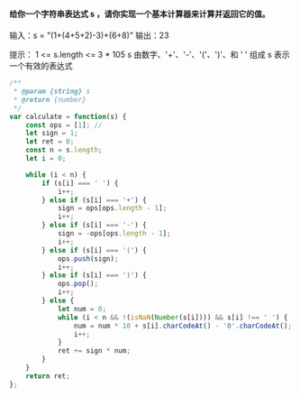 

####  给你一个字符串表达式 s ，请你实现一个基本计算器来计算并返回它的值。

输入：s = "(1+(4+5+2)-3)+(6+8)"
输出：23

提示：
1 <= s.length <= 3 * 105
s 由数字、'+'、'-'、'('、')'、和 ' ' 组成
s 表示一个有效的表达式



```js
/**
 * @param {string} s
 * @return {number}
 */
var calculate = function(s) {
    const ops = [1]; // 
    let sign = 1;
    let ret = 0;
    const n = s.length;
    let i = 0;

    while (i < n) {
        if (s[i] === ' ') {
            i++;
        } else if (s[i] === '+') {
            sign = ops[ops.length - 1];
            i++;
        } else if (s[i] === '-') {
            sign = -ops[ops.length - 1];
            i++;
        } else if (s[i] === '(') {
            ops.push(sign);
            i++;
        } else if (s[i] === ')') {
            ops.pop();
            i++;
        } else {
            let num = 0;
            while (i < n && !(isNaN(Number(s[i]))) && s[i] !== ' ') {
                num = num * 10 + s[i].charCodeAt() - '0'.charCodeAt();
                i++;
            }
            ret += sign * num;
        }
    }
    return ret;
};
```